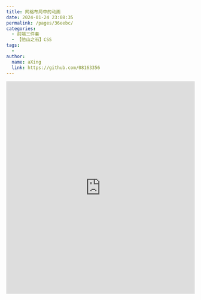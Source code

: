 ```yaml
---
title: 网格布局中的动画
date: 2024-01-24 23:08:35
permalink: /pages/36eebc/
categories:
  - 前端三件套
  - 【他山之石】CSS
tags:
  - 
author: 
  name: aXing
  link: https://github.com/08163356
---
```


<iframe height="567.2890625" style="width: 100%;" scrolling="no" title="网格布局中的动画" src="https://codepen.io/xugaoyi/embed/zYydzWQ?default-tab=html%2Cresult" frameborder="no" loading="lazy" allowtransparency="true" allowfullscreen="true">
  See the Pen <a href="https://codepen.io/xugaoyi/pen/zYydzWQ">
  Untitled</a> by xugaoyi (<a href="https://codepen.io/xugaoyi">@xugaoyi</a>)
  on <a href="https://codepen.io">CodePen</a>.
</iframe>